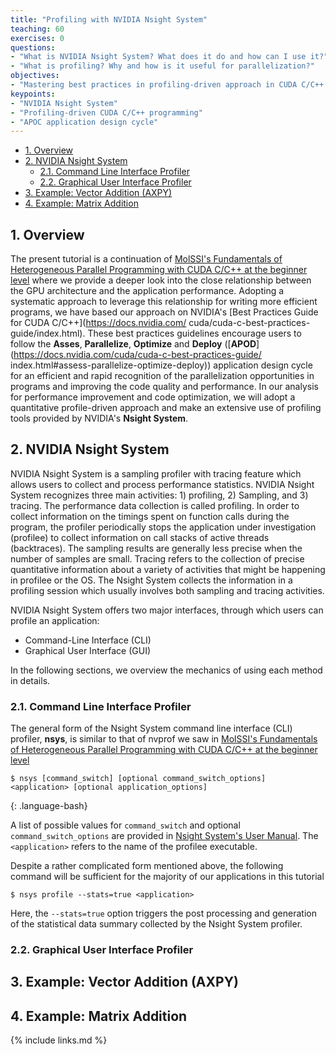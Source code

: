 ```yaml
---
title: "Profiling with NVIDIA Nsight System"
teaching: 60
exercises: 0
questions:
- "What is NVIDIA Nsight System? What does it do and how can I use it?"
- "What is profiling? Why and how is it useful for parallelization?"
objectives:
- "Mastering best practices in profiling-driven approach in CUDA C/C++ programming"
keypoints:
- "NVIDIA Nsight System"
- "Profiling-driven CUDA C/C++ programming"
- "APOC application design cycle"
---
```


- [1. Overview](#1-overview)
- [2. NVIDIA Nsight System](#2-nvidia-nsight-system)
  - [2.1. Command Line Interface Profiler](#21-command-line-interface-profiler)
  - [2.2. Graphical User Interface Profiler](#22-graphical-user-interface-profiler)
- [3. Example: Vector Addition (AXPY)](#3-example-vector-addition-axpy)
- [4. Example: Matrix Addition](#4-example-matrix-addition)

## 1. Overview

The present tutorial is a continuation of [MolSSI's Fundamentals of Heterogeneous Parallel Programming 
with CUDA C/C++ at the beginner level](http://education.molssi.org/gpu_programming_beginner) where we
provide a deeper look into the close relationship between the GPU architecture and the application performance.
Adopting a systematic approach to leverage this relationship for writing more efficient programs,
we have based our approach on NVIDIA's [Best Practices  Guide for CUDA C/C++](https://docs.nvidia.com/
cuda/cuda-c-best-practices-guide/index.html). These best practices guidelines encourage users to follow the **Asses**, 
**Parallelize**, **Optimize** and **Deploy** ([**APOD**](https://docs.nvidia.com/cuda/cuda-c-best-practices-guide/
index.html#assess-parallelize-optimize-deploy)) application design cycle for an efficient and rapid recognition
of the parallelization opportunities in programs and improving the code quality and performance. In our analysis 
for performance improvement and code optimization, we will adopt a quantitative profile-driven approach and make 
an extensive use of profiling tools provided by NVIDIA's **Nsight System**.

## 2. NVIDIA Nsight System

NVIDIA Nsight System is a sampling profiler with tracing feature which allows users to collect and process performance
statistics. NVIDIA Nsight System recognizes three main activities: 1) profiling, 2) Sampling, and 3) tracing. The performance data 
collection is called profiling. In order to collect information on the timings spent on function calls during the program, the
profiler periodically stops the application under investigation (profilee) to collect information on call stacks of active threads
(backtraces). The sampling results are generally less precise when the number of samples are small. Tracing refers to the collection
of precise quantitative information about a variety of activities that might be happening in profilee or the OS. The Nsight System 
collects the information in a profiling session which usually involves both sampling and tracing activities.

NVIDIA Nsight System offers two major interfaces, through which users can profile an application:

- Command-Line Interface (CLI)
- Graphical User Interface (GUI)

In the following sections, we overview the mechanics of using each method in details.

### 2.1. Command Line Interface Profiler

The general form of the Nsight System command line interface (CLI) profiler, **nsys**, is similar to that of 
nvprof we saw in [MolSSI's Fundamentals of Heterogeneous Parallel Programming with CUDA C/C++ at the beginner 
level](http://education.molssi.org/gpu_programming_beginner) 

~~~
$ nsys [command_switch] [optional command_switch_options] <application> [optional application_options]
~~~
{: .language-bash}

A list of possible values for `command_switch` and optional `command_switch_options` are provided in [Nsight System's 
User Manual](https://docs.nvidia.com/nsight-systems/UserGuide/index.html#cli-options). The `<application>` refers to the name of
the profilee executable. 

Despite a rather complicated form mentioned above, the following command will be sufficient for the majority of our applications
in this tutorial

~~~
$ nsys profile --stats=true <application>
~~~

Here, the `--stats=true` option triggers the post processing and generation of the statistical data summary collected by
the Nsight System profiler.

### 2.2. Graphical User Interface Profiler



## 3. Example: Vector Addition (AXPY)

## 4. Example: Matrix Addition

{% include links.md %}